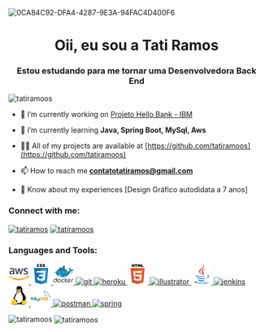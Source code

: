 ![0CA84C92-DFA4-4287-9E3A-94FAC4D400F6](https://user-images.githubusercontent.com/106891550/192014760-de206506-a9d9-462f-9b7f-7ce56ab6f534.gif)

<h1 align="center">Oii, eu sou a Tati Ramos</h1>
<h3 align="center">Estou estudando para me tornar uma Desenvolvedora Back End</h3>

<p align="left"> <img src="https://komarev.com/ghpvc/?username=tatiramoos&label=Profile%20views&color=0e75b6&style=flat" alt="tatiramoos" /> </p>

- 🔭 I’m currently working on [Projeto Hello Bank - IBM](https://github.com/tatiramoos/projeto-ibm-hellobank)

- 🌱 I’m currently learning **Java, Spring Boot, MySql, Aws**

- 👨‍💻 All of my projects are available at [https://github.com/tatiramoos](https://github.com/tatiramoos)

- 📫 How to reach me **contatotatiramos@gmail.com**

- 📄 Know about my experiences [Design Gráfico autodidata a 7 anos]
<h3 align="left">Connect with me:</h3>
<p align="left">
<a href="https://linkedin.com/in/tatiramos" target="blank"><img align="center" src="https://raw.githubusercontent.com/rahuldkjain/github-profile-readme-generator/master/src/images/icons/Social/linked-in-alt.svg" alt="tatiramos" height="30" width="40" /></a>
<a href="https://instagram.com/tatiramoos" target="blank"><img align="center" src="https://raw.githubusercontent.com/rahuldkjain/github-profile-readme-generator/master/src/images/icons/Social/instagram.svg" alt="tatiramoos" height="30" width="40" /></a>
</p>

<h3 align="left">Languages and Tools:</h3>
<p align="left"> <a href="https://aws.amazon.com" target="_blank" rel="noreferrer"> <img src="https://raw.githubusercontent.com/devicons/devicon/master/icons/amazonwebservices/amazonwebservices-original-wordmark.svg" alt="aws" width="40" height="40"/> </a> <a href="https://www.w3schools.com/css/" target="_blank" rel="noreferrer"> <img src="https://raw.githubusercontent.com/devicons/devicon/master/icons/css3/css3-original-wordmark.svg" alt="css3" width="40" height="40"/> </a> <a href="https://www.docker.com/" target="_blank" rel="noreferrer"> <img src="https://raw.githubusercontent.com/devicons/devicon/master/icons/docker/docker-original-wordmark.svg" alt="docker" width="40" height="40"/> </a> <a href="https://git-scm.com/" target="_blank" rel="noreferrer"> <img src="https://www.vectorlogo.zone/logos/git-scm/git-scm-icon.svg" alt="git" width="40" height="40"/> </a> <a href="https://heroku.com" target="_blank" rel="noreferrer"> <img src="https://www.vectorlogo.zone/logos/heroku/heroku-icon.svg" alt="heroku" width="40" height="40"/> </a> <a href="https://www.w3.org/html/" target="_blank" rel="noreferrer"> <img src="https://raw.githubusercontent.com/devicons/devicon/master/icons/html5/html5-original-wordmark.svg" alt="html5" width="40" height="40"/> </a> <a href="https://www.adobe.com/in/products/illustrator.html" target="_blank" rel="noreferrer"> <img src="https://www.vectorlogo.zone/logos/adobe_illustrator/adobe_illustrator-icon.svg" alt="illustrator" width="40" height="40"/> </a> <a href="https://www.java.com" target="_blank" rel="noreferrer"> <img src="https://raw.githubusercontent.com/devicons/devicon/master/icons/java/java-original.svg" alt="java" width="40" height="40"/> </a> <a href="https://www.jenkins.io" target="_blank" rel="noreferrer"> <img src="https://www.vectorlogo.zone/logos/jenkins/jenkins-icon.svg" alt="jenkins" width="40" height="40"/> </a> <a href="https://www.linux.org/" target="_blank" rel="noreferrer"> <img src="https://raw.githubusercontent.com/devicons/devicon/master/icons/linux/linux-original.svg" alt="linux" width="40" height="40"/> </a> <a href="https://www.mysql.com/" target="_blank" rel="noreferrer"> <img src="https://raw.githubusercontent.com/devicons/devicon/master/icons/mysql/mysql-original-wordmark.svg" alt="mysql" width="40" height="40"/> </a> <a href="https://postman.com" target="_blank" rel="noreferrer"> <img src="https://www.vectorlogo.zone/logos/getpostman/getpostman-icon.svg" alt="postman" width="40" height="40"/> </a> <a href="https://spring.io/" target="_blank" rel="noreferrer"> <img src="https://www.vectorlogo.zone/logos/springio/springio-icon.svg" alt="spring" width="40" height="40"/> </a> </p>

<p><img align="left" src="https://github-readme-stats.vercel.app/api/top-langs?username=tatiramoos&show_icons=true&locale=en&layout=compact" alt="tatiramoos" /></p>

<p>&nbsp;<img align="center" src="https://github-readme-stats.vercel.app/api?username=tatiramoos&show_icons=true&locale=en" alt="tatiramoos" /></p>
